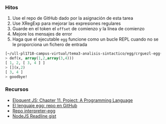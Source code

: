 
### Hitos

1. Use el repo de GitHub dado por la asignación de esta tarea 
2. Use XRegExp para mejorar las expresiones regulares
3. Guarde en el token el `offset` de comienzo y la línea de comienzo
4. Mejore los mensajes de error
2. Haga que el ejecutable `egg` funcione como un bucle REPL cuando no se le proporciona un fichero de entrada
  ```lisp
  [~/ull-pl1718-campus-virtual/tema3-analisis-sintactico/egg/crguezl-egg(develo)]$ bin/egg.js
  > def(x, array(1,2,array(3,4)))
  [ 1, 2, [ 3, 4 ] ]
  > [](x,2)
  [ 3, 4 ]
  > goodbye!
  ```

### Recursos

* [Eloquent JS: Chapter 11. Project: A Programming Language](http://eloquentjavascript.net/11_language.html)
* [El lenguaje egg: repo en GitHub](https://github.com/ULL-ESIT-PL-1617/egg)
* [Repo interpreter-egg](https://github.com/ULL-ESIT-PL-1617/interpreter-egg)
* [NodeJS Readline gist](https://gist.github.com/DTrejo/901104)
